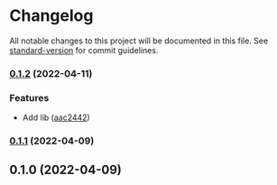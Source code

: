 # Changelog

All notable changes to this project will be documented in this file. See [standard-version](https://github.com/conventional-changelog/standard-version) for commit guidelines.

### [0.1.2](https://github.com/mckrava/storybook-ci-demo/compare/v0.1.1...v0.1.2) (2022-04-11)


### Features

* Add lib ([aac2442](https://github.com/mckrava/storybook-ci-demo/commit/aac24421853b3b61e31c5ddcd5d0af32e9af03a7))

### [0.1.1](https://github.com/mckrava/storybook-ci-demo/compare/v0.1.0...v0.1.1) (2022-04-09)

## 0.1.0 (2022-04-09)
